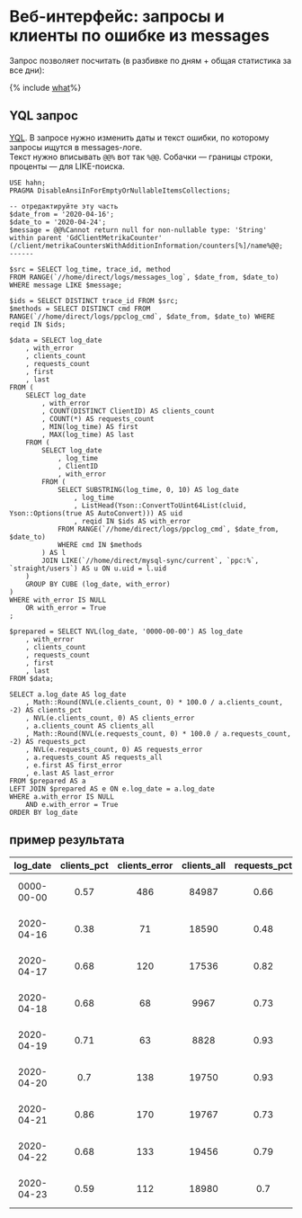 # Веб-интерфейс: запросы и клиенты по ошибке из messages
Запрос позволяет посчитать (в разбивке по дням + общая статистика за все дни):

{% include [what](_includes/what-affected-by-messages.md)%}

## YQL запрос
[YQL](https://yql.yandex-team.ru/Operations/XyPf8hpqvxyECPi0UA8g27F-hzfmB7RqqfDU5H69FWI=).
В запросе нужно изменить даты и текст ошибки, по которому запросы ищутся в messages-логе.  
Текст нужно вписывать `@@%` вот так `%@@`.
Собачки — границы строки, проценты — для LIKE-поиска.

```yql
USE hahn;
PRAGMA DisableAnsiInForEmptyOrNullableItemsCollections;

-- отредактируйте эту часть
$date_from = '2020-04-16';
$date_to = '2020-04-24';
$message = @@%Cannot return null for non-nullable type: 'String' within parent 'GdClientMetrikaCounter' (/client/metrikaCountersWithAdditionInformation/counters[%]/name%@@;
------

$src = SELECT log_time, trace_id, method
FROM RANGE(`//home/direct/logs/messages_log`, $date_from, $date_to)
WHERE message LIKE $message;

$ids = SELECT DISTINCT trace_id FROM $src;
$methods = SELECT DISTINCT cmd FROM RANGE(`//home/direct/logs/ppclog_cmd`, $date_from, $date_to) WHERE reqid IN $ids;

$data = SELECT log_date
    , with_error
    , clients_count
    , requests_count
    , first
    , last
FROM (
    SELECT log_date
        , with_error
        , COUNT(DISTINCT ClientID) AS clients_count
        , COUNT(*) AS requests_count
        , MIN(log_time) AS first
        , MAX(log_time) AS last
    FROM (
        SELECT log_date
            , log_time
            , ClientID
            , with_error
        FROM (
            SELECT SUBSTRING(log_time, 0, 10) AS log_date
                , log_time
                , ListHead(Yson::ConvertToUint64List(cluid, Yson::Options(true AS AutoConvert))) AS uid
                , reqid IN $ids AS with_error
            FROM RANGE(`//home/direct/logs/ppclog_cmd`, $date_from, $date_to)
            WHERE cmd IN $methods
        ) AS l
        JOIN LIKE(`//home/direct/mysql-sync/current`, `ppc:%`, `straight/users`) AS u ON u.uid = l.uid
    )
    GROUP BY CUBE (log_date, with_error)
)
WHERE with_error IS NULL
    OR with_error = True
;

$prepared = SELECT NVL(log_date, '0000-00-00') AS log_date
    , with_error
    , clients_count
    , requests_count
    , first
    , last
FROM $data;

SELECT a.log_date AS log_date
    , Math::Round(NVL(e.clients_count, 0) * 100.0 / a.clients_count, -2) AS clients_pct
    , NVL(e.clients_count, 0) AS clients_error
    , a.clients_count AS clients_all
    , Math::Round(NVL(e.requests_count, 0) * 100.0 / a.requests_count, -2) AS requests_pct
    , NVL(e.requests_count, 0) AS requests_error
    , a.requests_count AS requests_all
    , e.first AS first_error
    , e.last AS last_error
FROM $prepared AS a
LEFT JOIN $prepared AS e ON e.log_date = a.log_date
WHERE a.with_error IS NULL
    AND e.with_error = True
ORDER BY log_date
```

## пример результата

log_date | clients_pct | clients_error | clients_all | requests_pct | requests_error | requests_all | first_error | last_error
:---: | :---: | :---: | :---: | :---: | :---: | :---: | :---: | :---:
0000-00-00 | 0.57 | 486 | 84987 | 0.66 | 3049 | 459533 | 2020-04-16 15:07:07 | 2020-04-23 16:48:49
2020-04-16 | 0.38 | 71 | 18590 | 0.48 | 270 | 56356 | 2020-04-16 15:07:07 | 2020-04-16 23:46:13
2020-04-17 | 0.68 | 120 | 17536 | 0.82 | 466 | 56548 | 2020-04-17 00:02:07 | 2020-04-17 23:54:36
2020-04-18 | 0.68 | 68 | 9967 | 0.73 | 225 | 30936 | 2020-04-18 00:00:30 | 2020-04-18 23:42:19
2020-04-19 | 0.71 | 63 | 8828 | 0.93 | 253 | 27246 | 2020-04-19 00:07:56 | 2020-04-19 23:59:53
2020-04-20 | 0.7 | 138 | 19750 | 0.93 | 546 | 58910 | 2020-04-20 01:11:35 | 2020-04-20 23:57:16
2020-04-21 | 0.86 | 170 | 19767 | 0.73 | 427 | 58102 | 2020-04-21 00:01:43 | 2020-04-21 23:54:41
2020-04-22 | 0.68 | 133 | 19456 | 0.79 | 466 | 58670 | 2020-04-22 00:09:10 | 2020-04-22 23:59:54
2020-04-23 | 0.59 | 112 | 18980 | 0.7 | 396 | 56959 | 2020-04-23 00:01:00 | 2020-04-23 16:48:49
